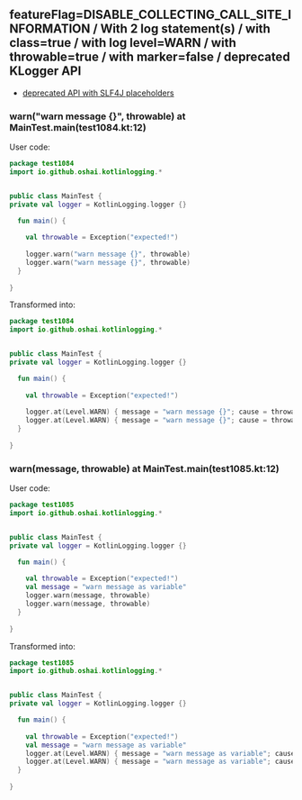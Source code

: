 ## featureFlag=DISABLE_COLLECTING_CALL_SITE_INFORMATION / With 2 log statement(s) / with class=true / with log level=WARN / with throwable=true / with marker=false / deprecated KLogger API

* [deprecated API with SLF4J placeholders](deprecated-slf4j-placeholders.md)

###  warn("warn message {}", throwable) at MainTest.main(test1084.kt:12)

User code:
```kotlin
package test1084
import io.github.oshai.kotlinlogging.*


public class MainTest {
private val logger = KotlinLogging.logger {}

  fun main() {
    
    val throwable = Exception("expected!")
    
    logger.warn("warn message {}", throwable)
    logger.warn("warn message {}", throwable)
  }
  
}


```
  
Transformed into:
```kotlin
package test1084
import io.github.oshai.kotlinlogging.*


public class MainTest {
private val logger = KotlinLogging.logger {}

  fun main() {
    
    val throwable = Exception("expected!")
    
    logger.at(Level.WARN) { message = "warn message {}"; cause = throwable; internalCompilerData = KLoggingEventBuilder.InternalCompilerData(messageTemplate = "\"warn message {}\"")
    logger.at(Level.WARN) { message = "warn message {}"; cause = throwable; internalCompilerData = KLoggingEventBuilder.InternalCompilerData(messageTemplate = "\"warn message {}\"")
  }
  
}


```

###  warn(message, throwable) at MainTest.main(test1085.kt:12)

User code:
```kotlin
package test1085
import io.github.oshai.kotlinlogging.*


public class MainTest {
private val logger = KotlinLogging.logger {}

  fun main() {
    
    val throwable = Exception("expected!")
    val message = "warn message as variable"
    logger.warn(message, throwable)
    logger.warn(message, throwable)
  }
  
}


```
  
Transformed into:
```kotlin
package test1085
import io.github.oshai.kotlinlogging.*


public class MainTest {
private val logger = KotlinLogging.logger {}

  fun main() {
    
    val throwable = Exception("expected!")
    val message = "warn message as variable"
    logger.at(Level.WARN) { message = "warn message as variable"; cause = throwable; internalCompilerData = KLoggingEventBuilder.InternalCompilerData(messageTemplate = "message")
    logger.at(Level.WARN) { message = "warn message as variable"; cause = throwable; internalCompilerData = KLoggingEventBuilder.InternalCompilerData(messageTemplate = "message")
  }
  
}


```
